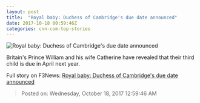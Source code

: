 ```yaml
---
layout: post
title:  "Royal baby: Duchess of Cambridge's due date announced"
date: 2017-10-18 00:59:46Z
categories: cnn-com-top-stories
---
```


![Royal baby: Duchess of Cambridge's due date announced](http://cdn.cnn.com/cnnnext/dam/assets/170904053323-kate-middleton-prince-william-file-super-tease.jpg)

Britain's Prince William and his wife Catherine have revealed that their third child is due in April next year.


Full story on F3News: [Royal baby: Duchess of Cambridge's due date announced](http://www.f3nws.com/n/gVUCuF)

> Posted on: Wednesday, October 18, 2017 12:59:46 AM
